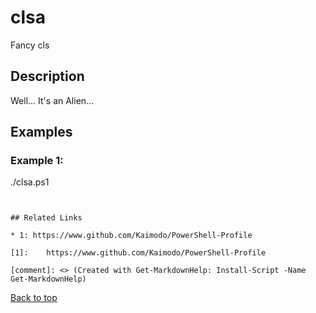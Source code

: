 <!-- markdownlint-disable MD033 -->

# clsa

Fancy cls

## Description

Well... It's an Alien...

## Examples

### Example 1:

./clsa.ps1

```


## Related Links

* 1: https://www.github.com/Kaimodo/PowerShell-Profile

[1]: 	https://www.github.com/Kaimodo/PowerShell-Profile

[comment]: <> (Created with Get-MarkdownHelp: Install-Script -Name Get-MarkdownHelp)

```

[Back to top](../enUS.md)
